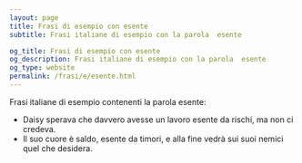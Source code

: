 ```yaml
---
layout: page
title: Frasi di esempio con esente 
subtitle: Frasi italiane di esempio con la parola  esente

og_title: Frasi di esempio con esente 
og_description: Frasi italiane di esempio con la parola  esente
og_type: website
permalink: /frasi/e/esente.html
---
```


Frasi italiane di esempio contenenti la parola esente:


- Daisy sperava che davvero avesse un lavoro esente da rischi, ma non ci credeva.
- Il suo cuore è saldo, esente da timori, e alla fine vedrà sui suoi nemici quel che desidera.
